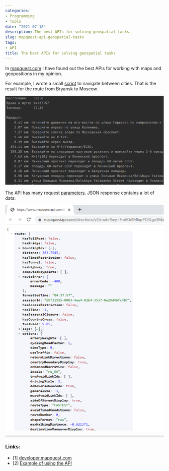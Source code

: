 ```yaml
---
categories:
- Programming
- Tools
date: "2021-07-18"
description: The best APIs for solving geospatial tasks.
slug: mapquest-api-geospatial-tasks
tags:
- API
title: The best APIs for solving geospatial tasks
---
```


In [mapquest.com](https://developer.mapquest.com/) I have found out the best APIs for working with maps and geopositions in my opinion.

For example, I wrote a small [script](https://gist.github.com/Vostbur/4bceb711891bae56ddfbeb0d59a2d291) to navigate between cities. That is the result for the route from Bryansk to Moscow.

![](/images/maprequest-route-info.PNG)

The API has many request [parameters](https://developer.mapquest.com/documentation/directions-api/route/get/). JSON response contains a lot of data:

![](/images/json-view-chrome.PNG)

----
### Links:

- [1] [developer.mapquest.com](https://developer.mapquest.com/)
- [2] [Example of using the API](https://gist.github.com/Vostbur/4bceb711891bae56ddfbeb0d59a2d291)

